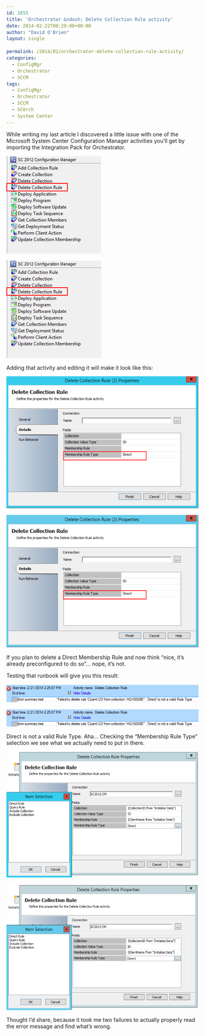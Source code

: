 ```yaml
---
id: 1655
title: 'Orchestrator &ndash; Delete Collection Rule activity'
date: 2014-02-22T00:29:00+00:00
author: "David O'Brien"
layout: single

permalink: /2014/02/orchestrator-delete-collection-rule-activity/
categories:
  - ConfigMgr
  - Orchestrator
  - SCCM
tags:
  - ConfigMgr
  - Orchestrator
  - SCCM
  - SCOrch
  - System Center
---
```


While writing my last article I discovered a little issue with one of the Microsoft System Center Configuration Manager activities you’ll get by importing the Integration Pack for Orchestrator.

![image](/media/2015/03/1426821342_full.png)

![image](/media/2014/02/image10.png)

Adding that activity and editing it will make it look like this:

![image](/media/2015/03/1426821385_full.png)

![image](/media/2014/02/image11.png)

If you plan to delete a Direct Membership Rule and now think “nice, it’s already preconfigured to do so”… nope, it’s not.

Testing that runbook will give you this result:

![image](/media/2015/03/1426821425_full.png)

![image](/media/2014/02/image12.png)

Direct is not a valid Rule Type.
Aha… Checking the “Membership Rule Type” selection we see what we actually need to put in there.

![image](/media/2015/03/1426821467_full.png)

![image](/media/2014/02/image13.png)

Thought I’d share, because it took me two failures to actually properly read the error message and find what’s wrong.


